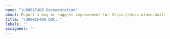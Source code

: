 ```yaml
---
name: "\U0001F4D8 Documentation"
about: Report a bug or suggest improvement for https://docs.wromo.build
title: "\U0001F4D8 DOC: "
labels: ''
assignees: ''
---
```

